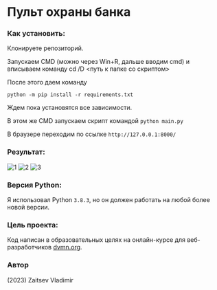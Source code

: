 # Пульт охраны банка

### Как установить:
Клонируете репозиторий.

Запускаем CMD (можно через Win+R, дальше вводим cmd) и вписываем команду cd /D <путь к папке со скриптом>

После этого даем команду
```
python -m pip install -r requirements.txt
```
Ждем пока установятся все зависимости.

В этом же CMD запускаем скрипт командой ```python main.py``` 

В браузере переходим по ссылке ```http://127.0.0.1:8000/``` 

### Результат:
![1](https://github.com/FOURWORDSALLCAPS/Bank_security_console/assets/48273739/ccc0e011-4b0a-4bae-aa9a-efcda8d00f5e)
![2](https://github.com/FOURWORDSALLCAPS/Bank_security_console/assets/48273739/937f7a6c-be35-440d-8f1d-513b393d4050)
![3](https://github.com/FOURWORDSALLCAPS/Bank_security_console/assets/48273739/19ffa52a-42c9-42aa-b25a-8e5d9718552f)
### Версия Python: 
Я использовал Python `3.8.3`, но он должен работать на любой более новой версии.

### Цель проекта:
Код написан в образовательных целях на онлайн-курсе для веб-разработчиков [dvmn.org](https://dvmn.org/).

### Автор
(2023) Zaitsev Vladimir

